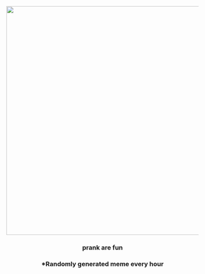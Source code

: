<p align="center">
        <img src="https://i.redd.it/30ix9q1ux4491.gif" width="600" height="600">
        </p>
        <h3 align="center">prank are fun</h3>
        <h3 align="center">*Randomly generated meme every hour</h3>
    